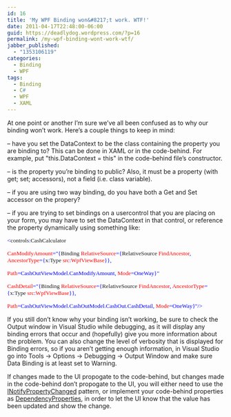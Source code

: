 ```yaml
---
id: 16
title: 'My WPF Binding won&#8217;t work. WTF!'
date: 2011-04-17T22:48:00-06:00
guid: https://deadlydog.wordpress.com/?p=16
permalink: /my-wpf-binding-wont-work-wtf/
jabber_published:
  - "1353106119"
categories:
  - Binding
  - WPF
tags:
  - Binding
  - C#
  - WPF
  - XAML
---
```

At one point or another I&#8217;m sure we&#8217;ve all been confused as to why our binding won&#8217;t work. Here&#8217;s a couple things to keep in mind:

&#8211; have you set the DataContext to be the class containing the property you are binding to? This can be done in XAML or in the code-behind. For example, put "this.DataContext = this" in the code-behind file&#8217;s constructor.

&#8211; is the property you&#8217;re binding to public? Also, it must be a property (with get; set; accessors), not a field (i.e. class variable).

&#8211; if you are using two way binding, do you have both a Get and Set accessor on the propery?

&#8211; if you are trying to set bindings on a usercontrol that you are placing on your form, you may have to set the DataContext in that control, or reference the property dynamically using something like:

<p class="MsoNormal" style="margin-bottom:0;line-height:normal;">
  <span style="font-size:10pt;font-family:consolas;color:blue;"><</span><span style="font-size:10pt;font-family:consolas;">controls<span style="color:blue;">:</span>CashCalculator</span>
</p>

<p class="MsoNormal" style="margin-bottom:0;line-height:normal;">
  <span style="font-size:10pt;font-family:consolas;"><span> </span><span style="color:red;">CanModifyAmount</span><span style="color:blue;">="{</span>Binding<span style="color:red;"> RelativeSource</span><span style="color:blue;">={</span>RelativeSource<span style="color:red;"> FindAncestor</span><span style="color:blue;">,</span><span style="color:red;"> AncestorType</span><span style="color:blue;">={</span>x<span style="color:blue;">:</span>Type<span style="color:red;"> src</span><span style="color:blue;">:</span><span style="color:red;">WpfViewBase</span><span style="color:blue;">}},</span><span style="color:red;"> </span></span>
</p>

<p class="MsoNormal" style="margin-bottom:0;line-height:normal;">
  <span style="font-size:10pt;font-family:consolas;color:red;">Path</span><span style="font-size:10pt;font-family:consolas;color:blue;">=CashOutViewModel.CanModifyAmount,</span><span style="font-size:10pt;font-family:consolas;color:red;"> Mode</span><span style="font-size:10pt;font-family:consolas;color:blue;">=OneWay}"</span>
</p>

<p class="MsoNormal" style="margin-bottom:0;line-height:normal;">
  <span style="font-size:10pt;font-family:consolas;"><span> </span><span style="color:red;">CashDetail</span><span style="color:blue;">="{</span>Binding<span style="color:red;"> RelativeSource</span><span style="color:blue;">={</span>RelativeSource<span style="color:red;"> FindAncestor</span><span style="color:blue;">,</span><span style="color:red;"> AncestorType</span><span style="color:blue;">={</span>x<span style="color:blue;">:</span>Type<span style="color:red;"> src</span><span style="color:blue;">:</span><span style="color:red;">WpfViewBase</span><span style="color:blue;">}},</span><span style="color:red;"> </span></span>
</p>

<p class="MsoNormal" style="margin-bottom:0;line-height:normal;">
  <span style="font-size:10pt;font-family:consolas;color:red;">Path</span><span style="font-size:10pt;font-family:consolas;color:blue;">=CashOutViewModel.CashOutModel.CashOut.CashDetail,</span><span style="font-size:10pt;font-family:consolas;color:red;"> Mode</span><span style="font-size:10pt;font-family:consolas;color:blue;">=OneWay}"/></span>
</p>

If you still don&#8217;t know why your binding isn&#8217;t working, be sure to check the Output window in Visual Studio while debugging, as it will display any binding errors that occur and (hopefully) give you more information about the problem. You can also change the level of verbosity that is displayed for Binding errors, so if you aren&#8217;t getting enough information, in Visual Studio go into Tools -> Options -> Debugging -> Output Window and make sure Data Binding is at least set to Warning.

If changes made to the UI propogate to the code-behind, but changes made in the code-behind don&#8217;t propogate to the UI, you will either need to use the [INotifyPropertyChanged](http://msdn.microsoft.com/en-us/library/system.componentmodel.inotifypropertychanged.aspx#Y228) pattern, or implement your code-behind properties as [DependencyProperties](http://msdn.microsoft.com/en-us/library/ms752914.aspx), in order to let the UI know that the value has been updated and show the change.
